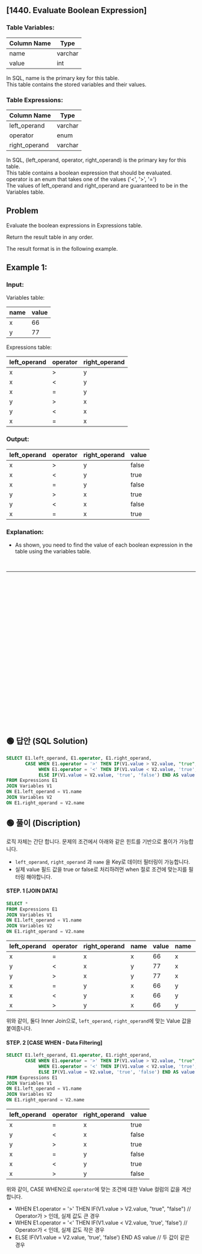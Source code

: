 ## [1440. Evaluate Boolean Expression]  


### Table Variables:


| Column Name   | Type    |
|---------------|---------|
| name          | varchar |
| value         | int     |

In SQL, name is the primary key for this table.  
This table contains the stored variables and their values.  
 

### Table Expressions:


| Column Name   | Type    |
|---------------|---------|
| left_operand  | varchar |
| operator      | enum    |
| right_operand | varchar |

In SQL, (left_operand, operator, right_operand) is the primary key for this table.  
This table contains a boolean expression that should be evaluated.  
operator is an enum that takes one of the values ('<', '>', '=')  
The values of left_operand and right_operand are guaranteed to be in the Variables table.  
 
## Problem 

Evaluate the boolean expressions in Expressions table.  

Return the result table in any order.  

The result format is in the following example.  

 

## Example 1:

### Input: 

Variables table:


| name | value |
|------|-------|
| x    | 66    |
| y    | 77    |

Expressions table:

| left_operand | operator | right_operand |
|--------------|----------|---------------|
| x            | >        | y             |
| x            | <        | y             |
| x            | =        | y             |
| y            | >        | x             |
| y            | <        | x             |
| x            | =        | x             |

### Output: 

| left_operand | operator | right_operand | value |
|--------------|----------|---------------|-------|
| x            | >        | y             | false |
| x            | <        | y             | true  |
| x            | =        | y             | false |
| y            | >        | x             | true  |
| y            | <        | x             | false |
| x            | =        | x             | true  |

### Explanation: 

* As shown, you need to find the value of each boolean expression in the table using the variables table.  



<br/>

---

<br/>
<br/>
<br/>
<br/>
<br/>
<br/>
<br/>
<br/>
<br/>
<br/>
<br/>
<br/>
<br/>
<br/>
<br/>
<br/>
<br/>
<br/>
<br/>
<br/>
<br/>
<br/>
<br/>


## 🟢 답안 (SQL Solution)

```sql
SELECT E1.left_operand, E1.operator, E1.right_operand,
       CASE WHEN E1.operator = '>' THEN IF(V1.value > V2.value, "true", "false")
            WHEN E1.operator = '<' THEN IF(V1.value < V2.value, 'true', 'false')
            ELSE IF(V1.value = V2.value, 'true', 'false') END AS value
FROM Expressions E1
JOIN Variables V1
ON E1.left_operand = V1.name
JOIN Variables V2 
ON E1.right_operand = V2.name
```

## 🟢 풀이 (Discription)

로직 자체는 간단 합니다. 문제의 조건에서 아래와 같은 힌트를 기반으로 풀이가 가능합니다.  

* `left_operand`, `right_operand` 과 `name` 을 Key로 데이터 필터링이 가능합니다.  
* 실제 value 필드 값을 true or false로 처리하려먼 when 절로 조건에 맞는지를 필터링 해야합니다.  


#### STEP. 1 [JOIN DATA]  

```sql
SELECT *
FROM Expressions E1
JOIN Variables V1
ON E1.left_operand = V1.name
JOIN Variables V2 
ON E1.right_operand = V2.name
```  

| left_operand | operator | right_operand | name | value | name | value |
| ------------ | -------- | ------------- | ---- | ----- | ---- | ----- |
| x            | =        | x             | x    | 66    | x    | 66    |
| y            | <        | x             | y    | 77    | x    | 66    |
| y            | >        | x             | y    | 77    | x    | 66    |
| x            | =        | y             | x    | 66    | y    | 77    |
| x            | <        | y             | x    | 66    | y    | 77    |
| x            | >        | y             | x    | 66    | y    | 77    |  

위와 같이, 둘다 Inner Join으로, `left_operand`, `right_operand`에 맞는 Value 값을 붙여줍니다.  



#### STEP. 2 [CASE WHEN - Data Filtering]  

```sql
SELECT E1.left_operand, E1.operator, E1.right_operand,
       CASE WHEN E1.operator = '>' THEN IF(V1.value > V2.value, "true", "false")
            WHEN E1.operator = '<' THEN IF(V1.value < V2.value, 'true', 'false')
            ELSE IF(V1.value = V2.value, 'true', 'false') END AS value
FROM Expressions E1
JOIN Variables V1
ON E1.left_operand = V1.name
JOIN Variables V2 
ON E1.right_operand = V2.name
```  

| left_operand | operator | right_operand | value |
| ------------ | -------- | ------------- | ----- |
| x            | =        | x             | true  |
| y            | <        | x             | false |
| y            | >        | x             | true  |
| x            | =        | y             | false |
| x            | <        | y             | true  |
| x            | >        | y             | false |  

위와 같이, CASE WHEN으로 `operator`에 맞는 조건에 대한 Value 컬럼의 값을 계산합니다.  

* WHEN E1.operator = '>' THEN IF(V1.value > V2.value, "true", "false") // Operator가 > 인데, 실제 값도 큰 경우
* WHEN E1.operator = '<' THEN IF(V1.value < V2.value, 'true', 'false') // Operator가 < 인데, 실제 값도 작은 경우
* ELSE IF(V1.value = V2.value, 'true', 'false') END AS value // 두 값이 같은 경우